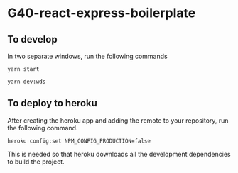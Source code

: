 # G40-react-express-boilerplate

## To develop

In two separate windows, run the following commands

```shell
yarn start
```

```shell
yarn dev:wds
```


## To deploy to heroku

After creating the heroku app and adding the remote to your repository, run the following command.

```shell
heroku config:set NPM_CONFIG_PRODUCTION=false
```

This is needed so that heroku downloads all the development dependencies to build the project.
